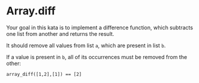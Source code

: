 # Array.diff

Your goal in this kata is to implement a difference function, which subtracts one list from another and returns the
result.

It should remove all values from list `a`, which are present in list `b`.

If a value is present in `b`, all of its occurrences must be removed from the other:

```array_diff([1,2],[1]) == [2]```
